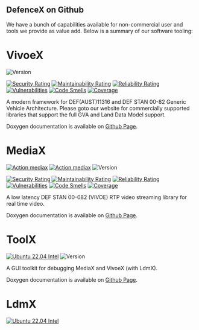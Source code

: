## DefenceX on Github

We have a bunch of capabilities available for non-commercial user and tools we provide as value add. Below is a summary of our software tooling:

# VivoeX
![Version](https://defencex.github.io/ToolX/version.svg)

[![Security Rating](https://sonarcloud.io/api/project_badges/measure?project=DefenceX_VivoeX&metric=security_rating)](https://sonarcloud.io/summary/new_code?id=DefenceX_VivoeX)
[![Maintainability Rating](https://sonarcloud.io/api/project_badges/measure?project=DefenceX_VivoeX&metric=sqale_rating)](https://sonarcloud.io/summary/new_code?id=DefenceX_VivoeX)
[![Reliability Rating](https://sonarcloud.io/api/project_badges/measure?project=DefenceX_VivoeX&metric=reliability_rating)](https://sonarcloud.io/summary/new_code?id=DefenceX_VivoeX)
[![Vulnerabilities](https://sonarcloud.io/api/project_badges/measure?project=DefenceX_VivoeX&metric=vulnerabilities)](https://sonarcloud.io/summary/new_code?id=DefenceX_VivoeX)
[![Code Smells](https://sonarcloud.io/api/project_badges/measure?project=DefenceX_VivoeX&metric=code_smells)](https://sonarcloud.io/summary/new_code?id=DefenceX_VivoeX)
[![Coverage](https://sonarcloud.io/api/project_badges/measure?project=DefenceX_VivoeX&metric=coverage)](https://sonarcloud.io/summary/new_code?id=DefenceX_VivoeX)

A modern framework for DEF(AUST)11316 and DEF STAN 00-82 Generic Vehicle Architecture. Please goto our website for commercially supported libraries that support the full GVA and Land Data Model support.

Doxygen documentation is available on [Github Page](https://defencex.github.io/VivoeX).

# MediaX
[![Action mediax](https://github.com/DefenceX/MediaX/actions/workflows/build-ubuntu-20.04-amd64.yaml/badge.svg)](https://github.com/DefenceX/MediaX/actions/workflows/build-ubuntu-20.04-amd64.yaml)
[![Action mediax](https://github.com/DefenceX/MediaX/actions/workflows/build-ubuntu-22.04-amd64.yaml/badge.svg)](https://github.com/DefenceX/MediaX/actions/workflows/build-ubuntu-22.04-amd64.yaml)
![Version](https://defencex.github.io/ToolX/version.svg)

[![Security Rating](https://sonarcloud.io/api/project_badges/measure?project=DefenceX_MediaX&metric=security_rating)](https://sonarcloud.io/summary/new_code?id=DefenceX_MediaX)
[![Maintainability Rating](https://sonarcloud.io/api/project_badges/measure?project=DefenceX_MediaX&metric=sqale_rating)](https://sonarcloud.io/summary/new_code?id=DefenceX_MediaX)
[![Reliability Rating](https://sonarcloud.io/api/project_badges/measure?project=DefenceX_MediaX&metric=reliability_rating)](https://sonarcloud.io/summary/new_code?id=DefenceX_MediaX)
[![Vulnerabilities](https://sonarcloud.io/api/project_badges/measure?project=DefenceX_MediaX&metric=vulnerabilities)](https://sonarcloud.io/summary/new_code?id=DefenceX_MediaX)
[![Code Smells](https://sonarcloud.io/api/project_badges/measure?project=DefenceX_MediaX&metric=code_smells)](https://sonarcloud.io/summary/new_code?id=DefenceX_MediaX)
[![Coverage](https://sonarcloud.io/api/project_badges/measure?project=DefenceX_MediaX&metric=coverage)](https://sonarcloud.io/summary/new_code?id=DefenceX_MediaX)

A low latency DEF STAN 00-082 (VIVOE) RTP video streaming library for real time video.

Doxygen documentation is available on [Github Page](https://defencex.github.io/MediaX).

# ToolX
[![Ubuntu 22.04 Intel](https://github.com/DefenceX/ToolX/actions/workflows/build%20ubuntu%2022.04.yaml/badge.svg)](https://github.com/DefenceX/ToolX/actions/workflows/build%20ubuntu%2022.04.yaml)
![Version](https://defencex.github.io/ToolX/version.svg)

A GUI toolkit for debugging MediaX and VivoeX (with LdmX). 

Doxygen documentation is available on [Github Page](https://defencex.github.io/ToolX).

# LdmX
[![Ubuntu 22.04 Intel](https://github.com/DefenceX/ToolX/actions/workflows/build%20ubuntu%2022.04.yaml/badge.svg)](https://github.com/DefenceX/ToolX/actions/workflows/build%20ubuntu%2022.04.yaml)


